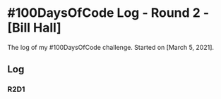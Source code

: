 # #100DaysOfCode Log - Round 2 - [Bill Hall]

The log of my #100DaysOfCode challenge. Started on [March 5, 2021].

## Log

### R2D1
